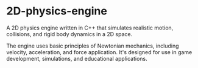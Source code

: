 # 2D-physics-engine

A 2D physics engine written in C++ that simulates realistic motion, collisions, and rigid body dynamics in a 2D space.

The engine uses basic principles of Newtonian mechanics, including velocity, acceleration, and force application. 
It's designed for use in game development, simulations, and educational applications.
